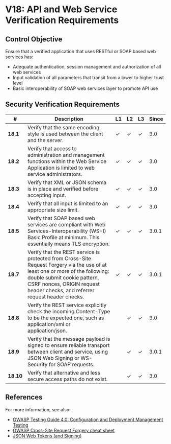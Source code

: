# V18: API and Web Service Verification Requirements

## Control Objective

Ensure that a verified application that uses RESTful or SOAP based web services has:

* Adequate authentication, session management and authorization of all web services
* Input validation of all parameters that transit from a lower to higher trust level
* Basic interoperability of SOAP web services layer to promote API use


## Security Verification Requirements

| # | Description | L1 | L2 | L3 | Since |
| --- | --- | --- | --- | -- | -- |
| **18.1** | Verify that the same encoding style is used between the client and the server. | ✓ | ✓ | ✓ | 3.0 |
| **18.2** | Verify that access to administration and management functions within the Web Service Application is limited to web service administrators. | ✓ | ✓ | ✓ | 3.0 |
| **18.3** | Verify that XML or JSON schema is in place and verified before accepting input. | ✓ | ✓ | ✓ | 3.0 |
| **18.4** | Verify that all input is limited to an appropriate size limit. | ✓ | ✓ | ✓ | 3.0 |
| **18.5** | Verify that SOAP based web services are compliant with Web Services-Interoperability (WS-I) Basic Profile at minimum. This essentially means TLS encryption.  | ✓ | ✓ | ✓ | 3.0.1 |
| **18.7** | Verify that the REST service is protected from Cross-Site Request Forgery via the use of at least one or more of the following: double submit cookie pattern, CSRF nonces, ORIGIN request header checks, and referrer request header checks. | ✓ | ✓ | ✓ | 3.0.1 |
| **18.8** | Verify the REST service explicitly check the incoming Content-Type to be the expected one, such as application/xml or application/json. |  | ✓ | ✓ | 3.0 |
| **18.9** | Verify that the message payload is signed to ensure reliable transport between client and service, using JSON Web Signing or WS-Security for SOAP requests. |  | ✓ | ✓ | 3.0.1 |
| **18.10** | Verify that alternative and less secure access paths do not exist. |  | ✓ | ✓ | 3.0 |



## References

For more information, see also:

* [OWASP Testing Guide 4.0: Configuration and Deployment Management Testing](https://www.owasp.org/index.php/Testing_for_configuration_management)
* [OWASP Cross-Site Request Forgery cheat sheet](https://www.owasp.org/index.php/Cross-Site_Request_Forgery_(CSRF)_Prevention_Cheat_Sheet)
* [JSON Web Tokens (and Signing)](https://jwt.io/)
